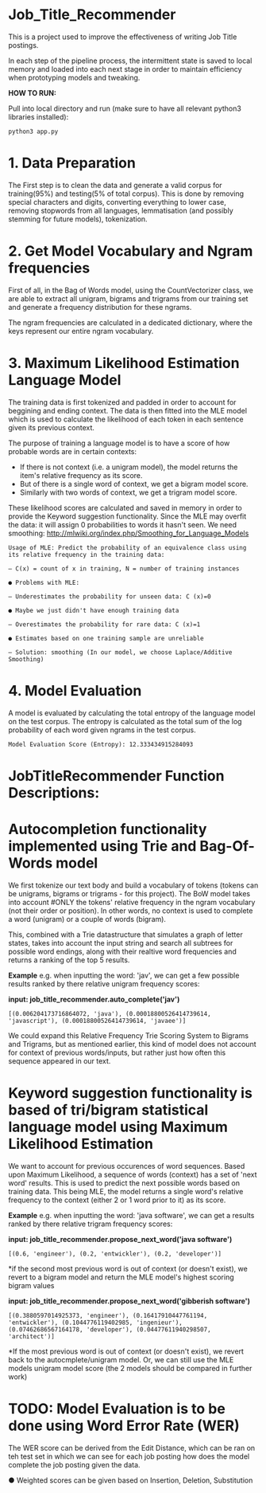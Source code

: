 # Job_Title_Recommender

This is a project used to improve the effectiveness of writing Job Title postings.

In each step of the pipeline process, the intermittent state is saved to local memory and loaded into each next stage in order to maintain efficiency when prototyping models and tweaking.

**HOW TO RUN:**

Pull into local directory and run (make sure to have all relevant python3 libraries installed):
	
	python3 app.py

# 1. Data Preparation
The First step is to clean the data and generate a valid corpus for training(95%) and testing(5% of total corpus).
This is done by removing special characters and digits, converting everything to lower case, removing stopwords from all languages, lemmatisation (and possibly stemming for future models), tokenization.

# 2. Get Model Vocabulary and Ngram frequencies
First of all, in the Bag of Words model, using the CountVectorizer class, we are able to extract all unigram, bigrams and trigrams from our training set and generate a frequency distribution for these ngrams.

The ngram frequencies are calculated in a dedicated dictionary, where the keys represent our entire ngram vocabulary.

# 3. Maximum Likelihood Estimation Language Model

The training data is first tokenized and padded in order to account for beggining and ending context. The data is then fitted into the MLE model which is used to calculate the likelihood of each token in each sentence given its previous context.

The purpose of training a language model is to have a score of how probable words are in certain contexts:

- If there is not context (i.e. a unigram model), the model returns the item's relative frequency as its score.
- But of there is a single word of context, we get a bigram model score.
- Similarly with two words of context, we get a trigram model score.

These likelihood scores are calculated and saved in memory in order to provide the Keyword suggestion functionality. Since the MLE may overfit the data: it will assign 0 probabilities to words it hasn't seen. We need smoothing:
http://mlwiki.org/index.php/Smoothing_for_Language_Models

	Usage of MLE: Predict the probability of an equivalence class using its relative frequency in the training data:

	– C(x) = count of x in training, N = number of training instances

	● Problems with MLE:

	– Underestimates the probability for unseen data: C (x)=0

	● Maybe we just didn't have enough training data

	– Overestimates the probability for rare data: C (x)=1

	● Estimates based on one training sample are unreliable

	– Solution: smoothing (In our model, we choose Laplace/Additive Smoothing)

# 4. Model Evaluation

A model is evaluated by calculating the total entropy of the language model on the test corpus. 
The entropy is calculated as the total sum of the log probability of each word given ngrams in the test corpus.
	
	Model Evaluation Score (Entropy): 12.333434915284093


# JobTitleRecommender Function Descriptions:



# Autocompletion functionality implemented using Trie and Bag-Of-Words model
We first tokenize our text body and build a vocabulary of tokens (tokens can be unigrams, bigrams or trigrams - for this project).
The BoW model takes into account #ONLY the tokens' relative frequency in the ngram vocabulary (not their order or position).
In other words, no context is used to complete a word (unigram) or a couple of words (bigram).

This, combined with a Trie datastructure that simulates a graph of letter states, takes into account the input string and search all subtrees for possible word endings, along with their realtive word frequencies and returns a ranking of the top 5 results. 

**Example**
e.g. when inputting the word: 'jav', we can get a few possible results ranked by there relative unigram frequency scores:

**input: job_title_recommender.auto_complete('jav')**

	[(0.006204173716864072, 'java'), (0.00018800526414739614, 'javascript'), (0.00018800526414739614, 'javaee')]

We could expand this Relative Frequency Trie Scoring System to Bigrams and Trigrams, but as mentioned earlier, this kind of model does not account for context of previous words/inputs, but rather just how often this sequence appeared in our text.

# Keyword suggestion functionality is based of tri/bigram statistical language model using Maximum Likelihood Estimation
We want to account for previous occurences of word sequences. Based upon Maximum Likelihood, a sequence of words (context) has a set of 'next word' results. This is used to predict the next possible words based on training data.
This being MLE, the model returns a single word's relative frequency to the context (either 2 or 1 word prior to it) as its score.

**Example**
e.g. when inputting the word: 'java software', we can get a results ranked by there relative trigram frequency scores:

**input: job_title_recommender.propose_next_word('java software')**

	[(0.6, 'engineer'), (0.2, 'entwickler'), (0.2, 'developer')]


*if the second most previous word is out of context (or doesn't exist), we revert to a bigram model and return the MLE model's highest scoring bigram values

**input: job_title_recommender.propose_next_word('gibberish software')**

	[(0.3880597014925373, 'engineer'), (0.16417910447761194, 'entwickler'), (0.1044776119402985, 'ingenieur'), (0.07462686567164178, 'developer'), (0.04477611940298507, 'architect')]

*If the most previous word is out of context (or doesn't exist), we revert back to the autocmplete/unigram model.
Or, we can still use the MLE models unigram model score (the 2 models should be compared in further work)

# TODO: Model Evaluation is to be done using Word Error Rate (WER)
The WER score can be derived from the Edit Distance, which can be ran on teh test set in which we can see for each job posting how does the model complete the job posting given the data.

● Weighted scores can be given based on Insertion, Deletion, Substitution
